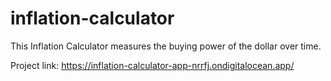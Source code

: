 # inflation-calculator
This Inflation Calculator measures the buying power of the dollar over time.

Project link: https://inflation-calculator-app-nrrfj.ondigitalocean.app/

